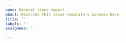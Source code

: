 ```yaml
---
name: General issue report
about: Describe this issue template's purpose here.
title: ''
labels: ''
assignees: ''

---
```



